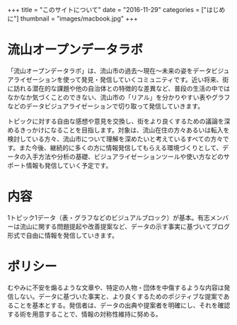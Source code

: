 +++
title = "このサイトについて"
date = "2016-11-29"
categories = ["はじめに"]
thumbnail = "images/macbook.jpg"
+++

# 流山オープンデータラボ

「流山オープンデータラボ」は、流山市の過去〜現在〜未来の姿をデータビジュアライゼーションを使って発見・発信していくコミュニティです。近い将来、街に訪れる潜在的な課題や他の自治体との特徴的な差異など、普段の生活の中ではなかなか気づくことのできない、流山市の「リアル」を分かりやすい表やグラフなどのデータビジュアライゼーションで切り取って発信していきます。

トピックに対する自由な感想や意見を交換し、街をより良くするための議論を深めるきっかけになることを目指します。対象は、流山在住の方々あるいは転入を検討している方々、流山市について理解を深めたいと考えているすべての方々です。また今後、継続的に多くの方に情報発信してもらえる環境づくりとして、データの入手方法や分析の基礎、ビジュアライゼーションツールや使い方などのサポート情報も発信していく予定です。

# 内容

1トピック1データ（表・グラフなどのビジュアルブロック）が基本。有志メンバーは流山に関する問題提起や改善提案など、データの示す事実に基づいてブログ形式で自由に情報を発信していきます。

# ポリシー

むやみに不安を煽るような文章や、特定の人物・団体を中傷するような内容は発信しない。データに基づいた事実と、より良くするためのポジティブな提案であることを基本とする。発信者は、データの出典や提案者を明確にし、それを確認する術を用意することで、情報の対称性維持に努める。

